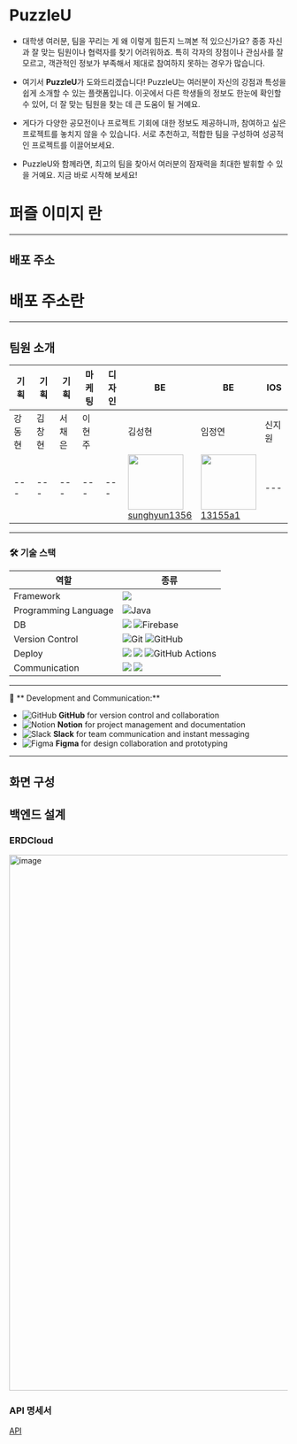 # PuzzleU

- 대학생 여러분, 팀을 꾸리는 게 왜 이렇게 힘든지 느껴본 적 있으신가요? 종종 자신과 잘 맞는 팀원이나 협력자를 찾기 어려워하죠. 특히 각자의 장점이나 관심사를 잘 모르고, 객관적인 정보가 부족해서 제대로 참여하지 못하는 경우가 많습니다.

- 여기서 **PuzzleU**가 도와드리겠습니다! PuzzleU는 여러분이 자신의 강점과 특성을 쉽게 소개할 수 있는 플랫폼입니다. 이곳에서 다른 학생들의 정보도 한눈에 확인할 수 있어, 더 잘 맞는 팀원을 찾는 데 큰 도움이 될 거예요.

- 게다가 다양한 공모전이나 프로젝트 기회에 대한 정보도 제공하니까, 참여하고 싶은 프로젝트를 놓치지 않을 수 있습니다. 서로 추천하고, 적합한 팀을 구성하여 성공적인 프로젝트를 이끌어보세요.

- PuzzleU와 함께라면, 최고의 팀을 찾아서 여러분의 잠재력을 최대한 발휘할 수 있을 거예요. 지금 바로 시작해 보세요!


# 퍼즐 이미지 란
---
## 배포 주소
# 배포 주소란
---
## 팀원 소개
| 기획 | 기획 | 기획 | 마케팅 | 디자인 | BE | BE | IOS | 
| --- | --- | --- | --- | --- | --- | --- | --- |
| 강동현 | 김창현 | 서채은 | 이현주 |  | 김성현 | 임정연 | 신지원 |
| --- | --- | --- | --- | --- | <img src="https://avatars.githubusercontent.com/u/127824570?v=4" width="100px" height="100px"><br/><a href="https://github.com/sunghyun1356 ">sunghyun1356 </a> | <img src="https://avatars.githubusercontent.com/u/127824570?v=4" width="100px" height="100px"><br/><a href="https://github.com/13155a1 ">13155a1 </a> | --- | --- |
---

### 🛠 기술 스택

| 역할                 | 종류                                                                                                                                                                                                              |
| -------------------- | ----------------------------------------------------------------------------------------------------------------------------------------------------------------------------------------------------------------- |
| Framework            |  <img src="https://img.shields.io/badge/springboot-6DB33F?style=for-the-badge&logo=springboot&logoColor=white">                                                                                                                 |
| Programming Language |  ![Java](https://img.shields.io/badge/java-%23ED8B00.svg?style=for-the-badge&logo=openjdk&logoColor=white)
| DB                   |  <img src="https://img.shields.io/badge/mysql-4479A1?style=for-the-badge&logo=mysql&logoColor=white">   ![Firebase](https://img.shields.io/badge/firebase-a08021?style=for-the-badge&logo=firebase&logoColor=ffcd34)                                                                                |
| Version Control      | ![Git](https://img.shields.io/badge/git-%23F05033.svg?style=for-the-badge&logo=git&logoColor=white) ![GitHub](https://img.shields.io/badge/github-%23121011.svg?style=for-the-badge&logo=github&logoColor=white)  |
| Deploy               | <img src="https://img.shields.io/badge/amazonaws-232F3E?style=for-the-badge&logo=amazonaws&logoColor=white"> <img src="https://img.shields.io/badge/nginx-009639?style=for-the-badge&logo=amazonaws&logoColor=white"> ![GitHub Actions](https://img.shields.io/badge/github%20actions-%232671E5.svg?style=for-the-badge&logo=githubactions&logoColor=white)
| Communication        | <img src="https://img.shields.io/badge/slack-4A154B?style=for-the-badge&logo=mysql&logoColor=white"> <img src="https://img.shields.io/badge/notion-000000?style=for-the-badge&logo=mysql&logoColor=white">
               
---

🚀 ** Development and Communication:**

- ![GitHub](https://img.shields.io/badge/GitHub-181717?style=for-the-badge&logo=GitHub&logoColor=white) **GitHub** for version control and collaboration
- ![Notion](https://img.shields.io/badge/Notion-000000?style=for-the-badge&logo=Notion&logoColor=white) **Notion** for project management and documentation
- ![Slack](https://img.shields.io/badge/Slack-4A154B?style=for-the-badge&logo=Slack&logoColor=white) **Slack** for team communication and instant messaging
- ![Figma](https://img.shields.io/badge/Figma-F24E1E?style=for-the-badge&logo=Figma&logoColor=white) **Figma** for design collaboration and prototyping

---
## 화면 구성


## 백엔드 설계
### ERDCloud
<img width="969" alt="image" src="https://github.com/user-attachments/assets/26cab4bc-0c6b-43a1-bc45-b67d269600c2">


### API 명세서
<a href = "https://www.notion.so/API-74ee3998402a41fd87453ac8ee1821e1">API

